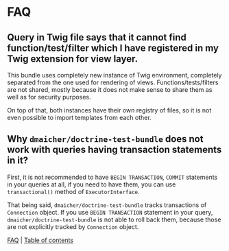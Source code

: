 # FAQ

## Query in Twig file says that it cannot find function/test/filter which I have registered in my Twig extension for view layer.

This bundle uses completely new instance of Twig environment, completely separated from the one used for rendering of
views. Functions/tests/filters are not shared, mostly because it does not make sense to share them as well as for
security purposes.

On top of that, both instances have their own registry of files, so it is not even possible to import templates from
each other.

## Why `dmaicher/doctrine-test-bundle` does not work with queries having transaction statements in it?

First, it is not recommended to have `BEGIN TRANSACTION`, `COMMIT` statements in your queries at all, if you need to
have them, you can use `transactional()` method of `ExecutorInterface`.

That being said, `dmaicher/doctrine-test-bundle`
tracks transactions of `Connection` object. If you use `BEGIN TRANSACTION` statement in your
query, `dmaicher/doctrine-test-bundle` is not able to roll back them, because those are not explicitly tracked
by `Connection` object.

[FAQ](faq.md) | [Table of contents](index.md)
